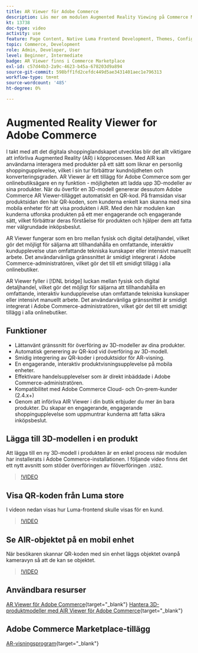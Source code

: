 ```yaml
---
title: AR Viewer för Adobe Commerce
description: Läs mer om modulen Augmented Reality Viewing på Commerce Marketplace.
kt: 13738
doc-type: video
activity: use
feature: Page Content, Native Luma Frontend Development, Themes, Configuration
topic: Commerce, Development
role: Admin, Developer, User
level: Beginner, Intermediate
badge: AR Viewer finns i Commerce Marketplace
exl-id: c57d44b3-2a9c-4623-b45a-678203d9a894
source-git-commit: 598bff1fd2cefdc449d5ae3431401aec1e796313
workflow-type: tm+mt
source-wordcount: '485'
ht-degree: 0%

---
```


# Augmented Reality Viewer for Adobe Commerce

I takt med att det digitala shoppinglandskapet utvecklas blir det allt viktigare att införliva Augmented Reality (AR) i köpprocessen. Med AIR kan användarna interagera med produkter på ett sätt som liknar en personlig shoppingupplevelse, vilket i sin tur förbättrar kundnöjdheten och konverteringsgraden.
AR Viewer är ett tillägg för Adobe Commerce som ger onlinebutiksägare en ny funktion - möjligheten att ladda upp 3D-modeller av sina produkter. När du överför en 3D-modell genererar dessutom Adobe Commerce AR Viewer-tillägget automatiskt en QR-kod. På framsidan visar produktsidan den här QR-koden, som kunderna enkelt kan skanna med sina mobila enheter för att visa produkten i AIR. Med den här modulen kan kunderna utforska produkten på ett mer engagerande och engagerande sätt, vilket förbättrar deras förståelse för produkten och hjälper dem att fatta mer välgrundade inköpsbeslut.

AR Viewer fungerar som en bro mellan fysisk och digital detaljhandel, vilket gör det möjligt för säljarna att tillhandahålla en omfattande, interaktiv kundupplevelse utan omfattande tekniska kunskaper eller intensivt manuellt arbete. Det användarvänliga gränssnittet är smidigt integrerat i Adobe Commerce-administratören, vilket gör det till ett smidigt tillägg i alla onlinebutiker.

AR Viewer fyller i [!DNL bridge] luckan mellan fysisk och digital detaljhandel, vilket gör det möjligt för säljarna att tillhandahålla en omfattande, interaktiv kundupplevelse utan omfattande tekniska kunskaper eller intensivt manuellt arbete. Det användarvänliga gränssnittet är smidigt integrerat i Adobe Commerce-administratören, vilket gör det till ett smidigt tillägg i alla onlinebutiker.

## Funktioner

- Lättanvänt gränssnitt för överföring av 3D-modeller av dina produkter.
- Automatisk generering av QR-kod vid överföring av 3D-modell.
- Smidig integrering av QR-koder i produktsidor för AR-visning.
- En engagerande, interaktiv produktvisningsupplevelse på mobila enheter.
- Effektivare handelsupplevelser som är direkt inbäddade i Adobe Commerce-administratören.
- Kompatibilitet med Adobe Commerce Cloud- och On-prem-kunder (2.4.x+)
- Genom att införliva AIR Viewer i din butik erbjuder du mer än bara produkter. Du skapar en engagerande, engagerande shoppingupplevelse som uppmuntrar kunderna att fatta säkra inköpsbeslut.

## Lägga till 3D-modellen i en produkt

Att lägga till en ny 3D-modell i produkten är en enkel process när modulen har installerats i Adobe Commerce-installationen.
I följande video finns det ett nytt avsnitt som stöder överföringen av filöverföringen `.USDZ`.

>[!VIDEO](https://video.tv.adobe.com/v/3422370?learn=on)

## Visa QR-koden från Luma store

I videon nedan visas hur Luma-frontend skulle visas för en kund.

>[!VIDEO](https://video.tv.adobe.com/v/3422371?learn=on)

## Se AIR-objektet på en mobil enhet

När besökaren skannar QR-koden med sin enhet läggs objektet ovanpå kameravyn så att de kan se objektet.

>[!VIDEO](https://video.tv.adobe.com/v/3422372?learn=on)

## Användbara resurser

[AR Viewer för Adobe Commerce](https://experienceleague.adobe.com/docs/commerce-admin/catalog/products/digital-assets/product-3d-model/ar-viewer-overview.html){target="_blank"}
[Hantera 3D-produktmodeller med AIR Viewer för Adobe Commerce](https://experienceleague.adobe.com/docs/commerce-admin/catalog/products/digital-assets/product-3d-model/ar-viewer-setup.html){target="_blank"}

## Adobe Commerce Marketplace-tillägg

[AR-visningsprogram](https://commercemarketplace.adobe.com/magento-module-arviewer.html){target="_blank"}
